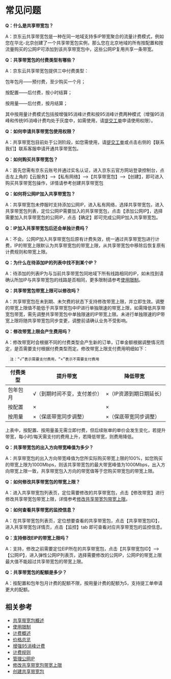 # 常见问题

**Q：什么是共享带宽包？**

A：京东云共享带宽包是一种在同一地域支持多IP带宽聚合的流量计费模式，例如您在华北-北京创建了一个共享带宽包实例，那么您在北京地域的所有按配置和按流量购买的公网IP可添加到该共享带宽包中，这些公网IP复用共享一条带宽。

**Q：共享带宽包的付费类型有哪些？**

A：京东云共享带宽包提供三中付费类型：

包年包月——预付费，至少购买一个月；

按配置——后付费，按小时结算；

按用量——后付费，按月结算；

其中按用量计费模式包括按增强95消峰计费和按95消峰计费两种模式（增强95消峰和传统95消峰计费均处于灰度中，如需使用，请[提交工单](https://ticket.jdcloud.com/applyorder/submit)申请使用权限）。

**Q：如何申请共享带宽包使用权限？**

A：共享带宽包目前处于公测阶段，如您需使用，请[提交工单](https://ticket.jdcloud.com/applyorder/submit)或点击右侧的【联系我们】联系客服申请开通共享带宽包。


**Q：如何购买共享带宽包？**

A：首先您需有京东云账号并通过实名认证，进入京东云官方网站登录控制台，点击左上角的【云服务】-->【私有网络】-->【共享带宽包】-->【创建】，即可进入购买共享带宽包操作，详情请参考创建共享带宽包

**Q：如何将公网IP加入共享带宽包？**

A：共享带宽包未停服时支持添加公网IP，进入私有网络，选择共享带宽包，进入共享带宽包列表，定位公网IP需要加入的共享带宽包，点击【添加公网IP】，选择需要加入共享带宽包的公网IP，点击【确定】即可完成公网IP加入共享带宽包。

**Q：IP加入共享带宽包后还会单独计费吗？**

A：不会。公网IP加入共享带宽包后原有计费失效，统一通过共享带宽包进行计费，IP的带宽上限默认为共享带宽包的带宽上限，从共享带宽包中移除后恢复原有计费规则和带宽上限。

**Q：为什么在待添加IP的列表中找不到某个IP？**

A：待添加的列表IP为与当前共享带宽包同地域下所有线路相同的IP，如未找到请确认所加IP与共享带宽包的线路是否相同，更多限制请参考[使用限制](../Introduction/Restrictions.md)。

**Q：共享带宽包带宽上限可以修改吗？**

A：共享带宽包在未到期、未欠费的状态下支持修改带宽上限，并立即生效。调整的带宽上限值不能低于共享带宽包中IP进行单独限速的带宽上限，如需降低共享带宽包带宽，需先调整共享带宽包中单独限速的IP带宽上限。未进行单独限速的IP带宽上限将随共享带宽包同步变更，调整前请确认业务不受影响。

**Q：修改带宽上限会产生费用吗？**

A：修改带宽时会根据不同的付费类型会产生新的订单，订单金额根据调整情况而定，是否需要支付根据付费类型而定。修改带宽上限支付费用明细如下：
      
      注：“√”表示需要支付费用，“×”表示不需要支付费用
      
|付费类型 | 提升带宽|降低带宽|
| --- | --- | --- |
|包年包月 | √（到期时间不变，支付差价）|×（IP资源到期日期延长）|
|按配置 | ×|×|
|按用量 | ×（保底带宽同步调整）|×（保底带宽同步调整）|

上表中，按配置、按用量虽无需立即付费，但后续账单的单价会发生变化，若提升带宽，每小时/每天需支付的费用上升，若降低带宽，则费用降低。

**Q：共享带宽包的出入方向带宽峰值为多少？**

A：共享带宽包的出入方向带宽峰值为您所实际购买带宽上限的100%，如您购买的带宽上限为1000Mbps，则该共享带宽包的最大带宽峰值为1000Mbps，出入方向带宽上限一致，共享带宽包入方向的带宽值等于您购买带宽包的带宽上限。

**Q：如何修改共享带宽包的带宽上限？**

A：进入共享带宽包列表页，定位需要修改的共享带宽包，点击【修改带宽】进行修改共享带宽包带宽上限，详情参考[修改共享带宽包带宽上限](../Operation-Guide/Modify-Bwp.md)。


**Q：如何查看共享带宽的监控信息？**

A：在共享带宽包列表页，定位想要查看的共享带宽包，点击【共享带宽包ID】，进入共享带宽包详情页，点击【监控】tab 即可查看对应共享带宽包的监控信息。

**Q：支持修改EIP的带宽上限吗？**

A：支持，修改之前需要定位EIP所在的共享带宽包，点击【共享带宽包ID】-->【公网IP】，进入弹性公网IP列表页，选择需要修改的公网IP，公网IP的带宽上限最大值不能超过共享带宽包的带宽上限。

**Q：共享带宽包的配额是多少？**

A：按配置和包年包月计费的配额不限，按用量计费的配额为5，支持提工单申请更大的配额。

## 相关参考
- [共享带宽包概述](../Introductions/Bwp-Introduction.md)
- [使用限制](../Introduction/Restrictions.md)
- [计费概述](../Pricing/Billing-Overview.md)
- [价格总览](../Pricing/Price-Overview.md)
- [增强95消峰计费](../Pricing/Charge-By-Usage/Top5-Eliminate.md)
- [计费规则](../Pricing/Billed-Rules.md)
- [管理公网IP](../Getting-Started/Manage-Public-IP.md)
- [修改共享带宽包带宽上限](../Operation-Guide/Modify-Bwp.md)
- [创建共享带宽包](../Operation-Guide/Create-Bwp.md)
